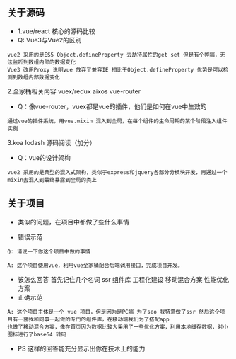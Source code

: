 ## 关于源码
- 1.vue/react 核心的源码比较
- Q: Vue3与Vue2的区别

```$xslt
vue2 采用的是ES5 Object.defineProperty 去劫持属性的get set 但是有个弊端，无法监听到数组内部的数据变化
Vue3 改用Proxy 说明vue 放弃了兼容IE 相比于Object.defineProperty 优势是可以检测到数组内部数据变化
```

2.全家桶相关内容 vuex/redux aixos vue-router
- Q：像vue-router，vuex都是vue的插件，他们是如何在vue中生效的
```$xslt
通过vue的插件系统，用vue.mixin 混入到全局，在每个组件的生命周期的某个阶段注入组件实例
```

3.koa lodash 源码阅读（加分）
- Q：vue的设计架构
```$xslt
vue2 采用的是典型的混入式架构，类似于express和jquery各部分分模块开发，再通过一个mixin去混入到最终暴露到全局的类上
```

## 关于项目
- 类似的问题，在项目中都做了些什么事情

- 错误示范
```$xslt
Q: 请说一下你这个项目中做的事情

A: 这个项目使用vue，利用vue全家桶配合后端调用接口，完成项目开发。
```

- 该怎么回答 首先记住几个名词 ssr 组件库 工程化建设 移动混合方案 性能优化方案
- 正确示范
```$xslt
A: 这个项目主体是一个 vue 项目，但是因为是PC端 为了seo 我特意做了ssr 然后这个项目有一套我和同事一起做的专门的组件库，在移动端我们为了搭配app
也做了移动混合方案，像在首页因为数据比较大采用了一些优化方案，利用本地缓存数据，对小图标进行了base64 转码
```

- PS 这样的回答能充分显示出你在技术上的能力
